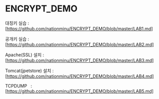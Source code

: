 # ENCRYPT_DEMO

대칭키 실습 : [https://github.com/nationminu/ENCRYPT_DEMO/blob/master/LAB1.md]

공개키 실습 : [https://github.com/nationminu/ENCRYPT_DEMO/blob/master/LAB2.md]


Apache(SSL) 설치 : [https://github.com/nationminu/ENCRYPT_DEMO/blob/master/LAB3.md]

Tomcat(jpetstore) 설치 : [https://github.com/nationminu/ENCRYPT_DEMO/blob/master/LAB4.md]

TCPDUMP    : [https://github.com/nationminu/ENCRYPT_DEMO/blob/master/LAB5.md]
